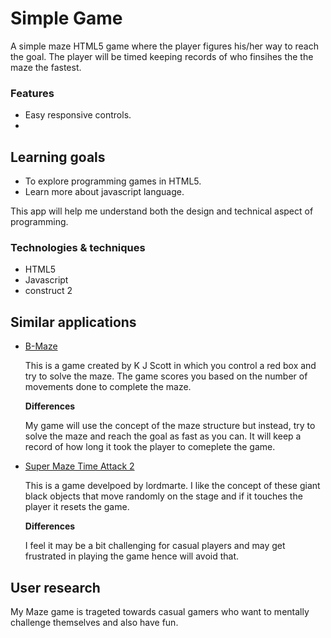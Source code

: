 # Simple Game

A simple maze HTML5 game where the player figures his/her way to reach the goal. The player will be timed keeping records of who finsihes the the maze the fastest. 


### Features

- Easy responsive controls. 
- 

## Learning goals

- To explore programming games in HTML5.
- Learn more about javascript language.

This app will help me understand both the design and technical aspect of programming.

### Technologies & techniques

- HTML5
- Javascript
- construct 2

## Similar applications

- [B-Maze](http://www.mochimedia.com/games/play/b-maze)

	This is a game created by K J Scott in which you control a red box and try to solve the maze. The game scores you based on the number of movements done to complete the maze.
	 
	**Differences**
	
	My game will use the concept of the maze structure but instead, try to solve the maze and reach the goal as fast as you can. It will keep a record of how long it took the player to comeplete the game.

- [Super Maze Time Attack 2](http://www.mochimedia.com/games/play/super-maze-time-attack-2)

	This is a game develpoed by lordmarte. I like the concept of these giant black objects that move randomly on the stage and if it touches the player it resets the game.
	 
	**Differences**
	
	I feel it may be a bit challenging for casual players and may get frustrated in playing the game hence will avoid that.

## User research
My Maze game is trageted towards casual gamers who want to mentally challenge themselves and also have fun.
